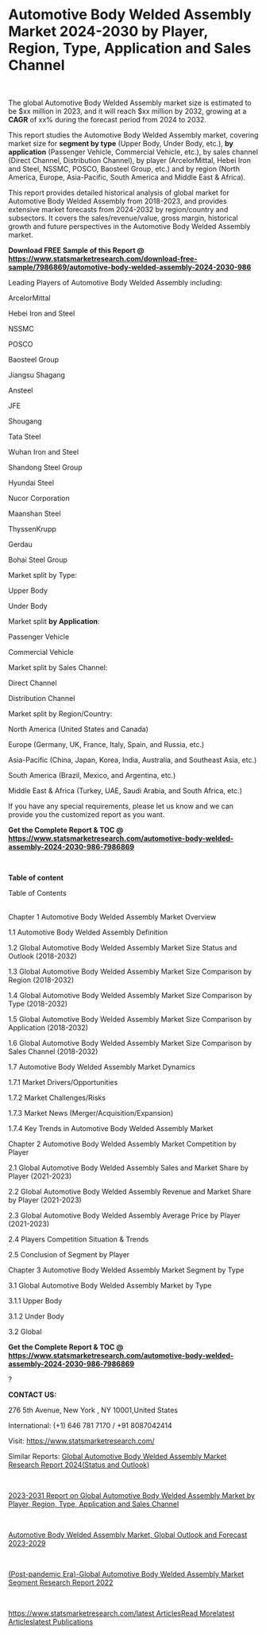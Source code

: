 <h1>Automotive Body Welded Assembly Market 2024-2030 by Player, Region, Type, Application and Sales Channel</h1><br/><p>The global Automotive Body Welded Assembly market size is estimated to be $xx million in 2023, and it will reach $xx million by 2032, growing at a <strong>CAGR</strong> of xx% during the forecast period from 2024 to 2032.</p>
 
 
 
 <p>This report studies the Automotive Body Welded Assembly market, covering market size for <strong>segment by type</strong> (Upper Body, Under Body, etc.), <strong>by application</strong> (Passenger Vehicle, Commercial Vehicle, etc.), by sales channel (Direct Channel, Distribution Channel), by player (ArcelorMittal, Hebei Iron and Steel, NSSMC, POSCO, Baosteel Group, etc.) and by region (North America, Europe, Asia-Pacific, South America and Middle East & Africa).</p>
 
 
 
 <p>This report provides detailed historical analysis of global market for Automotive Body Welded Assembly from 2018-2023, and provides extensive market forecasts from 2024-2032 by region/country and subsectors. It covers the sales/revenue/value, gross margin, historical growth and future perspectives in the Automotive Body Welded Assembly market.</p>
 
 
 
 <p><strong>Download FREE Sample of this Report @ <a href="https://www.statsmarketresearch.com/download-free-sample/7986869/automotive-body-welded-assembly-2024-2030-986">https://www.statsmarketresearch.com/download-free-sample/7986869/automotive-body-welded-assembly-2024-2030-986</a></strong></p>
 
 
 
 <p>Leading Players of Automotive Body Welded Assembly including:</p>
 
 
 
 <p>ArcelorMittal</p>
 
 
 
 <p>Hebei Iron and Steel</p>
 
 
 
 <p>NSSMC</p>
 
 
 
 <p>POSCO</p>
 
 
 
 <p>Baosteel Group</p>
 
 
 
 <p>Jiangsu Shagang</p>
 
 
 
 <p>Ansteel</p>
 
 
 
 <p>JFE</p>
 
 
 
 <p>Shougang</p>
 
 
 
 <p>Tata Steel</p>
 
 
 
 <p>Wuhan Iron and Steel</p>
 
 
 
 <p>Shandong Steel Group</p>
 
 
 
 <p>Hyundai Steel</p>
 
 
 
 <p>Nucor Corporation</p>
 
 
 
 <p>Maanshan Steel</p>
 
 
 
 <p>ThyssenKrupp</p>
 
 
 
 <p>Gerdau</p>
 
 
 
 <p>Bohai Steel Group</p>
 
 
 
 <p>Market split by Type:</p>
 
 
 
 <p>Upper Body</p>
 
 
 
 <p>Under Body</p>
 
 
 
 <p>Market split <strong>by Application</strong>:</p>
 
 
 
 <p>Passenger Vehicle</p>
 
 
 
 <p>Commercial Vehicle</p>
 
 
 
 <p>Market split by Sales Channel:</p>
 
 
 
 <p>Direct Channel</p>
 
 
 
 <p>Distribution Channel</p>
 
 
 
 <p>Market split by Region/Country:</p>
 
 
 
 <p>North America (United States and Canada)</p>
 
 
 
 <p>Europe (Germany, UK, France, Italy, Spain, and Russia, etc.)</p>
 
 
 
 <p>Asia-Pacific (China, Japan, Korea, India, Australia, and Southeast Asia, etc.)</p>
 
 
 
 <p>South America (Brazil, Mexico, and Argentina, etc.)</p>
 
 
 
 <p>Middle East & Africa (Turkey, UAE, Saudi Arabia, and South Africa, etc.)</p>
 
 
 
 <p>If you have any special requirements, please let us know and we can provide you the customized report as you want.</p>
 
 
 
 <div><b>Get the Complete Report & TOC @ <a href="https://www.statsmarketresearch.com/automotive-body-welded-assembly-2024-2030-986-7986869">https://www.statsmarketresearch.com/automotive-body-welded-assembly-2024-2030-986-7986869</a></b></div>
 
 
 
 <p><br />
 
 <b>Table of content</b></p>
 
 
 
 <p>Table of Contents<br />
 
 <br />
 
 Chapter 1 Automotive Body Welded Assembly Market Overview<br />
 
 1.1 Automotive Body Welded Assembly Definition<br />
 
 1.2 Global Automotive Body Welded Assembly Market Size Status and Outlook (2018-2032)<br />
 
 1.3 Global Automotive Body Welded Assembly Market Size Comparison by Region (2018-2032)<br />
 
 1.4 Global Automotive Body Welded Assembly Market Size Comparison by Type (2018-2032)<br />
 
 1.5 Global Automotive Body Welded Assembly Market Size Comparison by Application (2018-2032)<br />
 
 1.6 Global Automotive Body Welded Assembly Market Size Comparison by Sales Channel (2018-2032)<br />
 
 1.7 Automotive Body Welded Assembly Market Dynamics<br />
 
 1.7.1 Market Drivers/Opportunities<br />
 
 1.7.2 Market Challenges/Risks<br />
 
 1.7.3 Market News (Merger/Acquisition/Expansion)<br />
 
 1.7.4 Key Trends in Automotive Body Welded Assembly Market<br />
 
 Chapter 2 Automotive Body Welded Assembly Market Competition by Player<br />
 
 2.1 Global Automotive Body Welded Assembly Sales and Market Share by Player (2021-2023)<br />
 
 2.2 Global Automotive Body Welded Assembly Revenue and Market Share by Player (2021-2023)<br />
 
 2.3 Global Automotive Body Welded Assembly Average Price by Player (2021-2023)<br />
 
 2.4 Players Competition Situation & Trends<br />
 
 2.5 Conclusion of Segment by Player<br />
 
 Chapter 3 Automotive Body Welded Assembly Market Segment by Type<br />
 
 3.1 Global Automotive Body Welded Assembly Market by Type<br />
 
 3.1.1 Upper Body<br />
 
 3.1.2 Under Body<br />
 
 3.2 Global</p>
 
 
 
 <div><b>Get the Complete Report & TOC @ <a href="https://www.statsmarketresearch.com/automotive-body-welded-assembly-2024-2030-986-7986869">https://www.statsmarketresearch.com/automotive-body-welded-assembly-2024-2030-986-7986869</a></b></div>
 
 
 
 <p>? </p>
 
 
 
 <p><b>CONTACT US:</b><br />
 
 276 5th Avenue, New York , NY 10001,United States<br />
 
 International: (+1) 646 781 7170 / +91 8087042414<br />
 
 Visit: <a href="https://www.statsmarketresearch.com/">https://www.statsmarketresearch.com/</a><br />
 
 Similar Reports: <a href="https://www.statsmarketresearch.com/automotive-body-welded-assembly-2024-2030-986-7986869">Global Automotive Body Welded Assembly Market Research Report 2024(Status and Outlook)</a><br />
 
 <br />
 
 <a href="https://www.statsmarketresearch.com/automotive-body-welded-assembly-2024-2030-986-7986869">2023-2031 Report on Global Automotive Body Welded Assembly Market by Player, Region, Type, Application and Sales Channel</a><br />
 
 <br />
 
 <a href="https://www.statsmarketresearch.com/automotive-body-welded-assembly-2024-2030-986-7986869">Automotive Body Welded Assembly Market, Global Outlook and Forecast 2023-2029</a><br />
 
 <br />
 
 <a href="https://www.statsmarketresearch.com/automotive-body-welded-assembly-2024-2030-986-7986869">(Post-pandemic Era)-Global Automotive Body Welded Assembly Market Segment Research Report 2022</a><br />
 
 <br />
 
 <a href="https://gyeongbokgung.com">https://www.statsmarketresearch.com/</a><a href="https://hallyeomaritime.com">latest Articles</a><a href="https://jingwansa.com">Read More</a><a href="https://nguoiviet.jp/">latest Articles</a><a href="https://www.intelmarketresearch.com/">latest Publications</a></p>